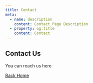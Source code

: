 ```yaml
---
title: Contact
meta:
  - name: description
    content: Contact Page Description
  - property: og:title
    content: Contact
---
```


## Contact Us

You can reach us here

[Back Home](./)
